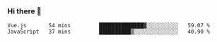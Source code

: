 ### Hi there 👋

<!--
**hjklink/hjklink** is a ✨ _special_ ✨ repository because its `README.md` (this file) appears on your GitHub profile.

Here are some ideas to get you started:

- 🔭 I’m currently working on ...
- 🌱 I’m currently learning ...
- 👯 I’m looking to collaborate on ...
- 🤔 I’m looking for help with ...
- 💬 Ask me about ...
- 📫 How to reach me: ...
- 😄 Pronouns: ...
- ⚡ Fun fact: ...
-->


<!--START_SECTION:waka-->
```text
Vue.js       54 mins         ██████████████▓░░░░░░░░░░   59.07 % 
JavaScript   37 mins         ██████████▒░░░░░░░░░░░░░░   40.90 % 
```
<!--END_SECTION:waka-->
